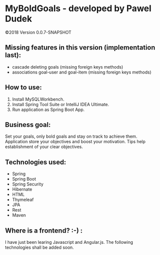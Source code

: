 # MyBoldGoals - developed by Pawel Dudek

©2018
Version 0.0.7-SNAPSHOT


## Missing features in this version (implementation last):

- cascade deleting goals (missing foreign keys methods)
- associations goal-user and goal-item (missing foreign keys methods)

## How to use:

1. Install MySQLWorkbench.
2. Install Spring Tool Suite or IntelliJ IDEA Ultimate.
3. Run application as Spring Boot App.


## Business goal:

Set your goals, only bold goals and stay on track to achieve them. Application store your objectives and boost your motivation. Tips help establishment of your clear objectives.


## Technologies used:

- Spring
- Spring Boot
- Spring Security
- Hibernate
- HTML
- Thymeleaf
- JPA
- Rest
- Maven

## Where is a frontend? :-) :

I have just been learing Javascript and Angular.js. The following technologies shall be added soon.